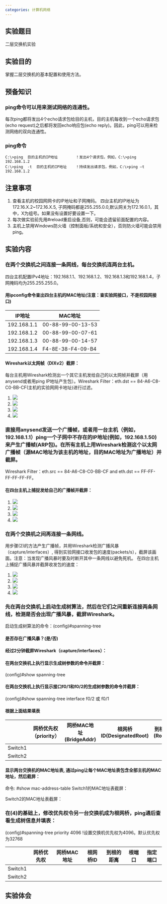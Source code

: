 ```yaml
---
categories: 计算机网络
---
```

## 实验题目
二层交换机实验
## 实验目的
掌握二层交换机的基本配置和使用方法。
## 预备知识
### ping命令可以用来测试网络的连通性。
每次ping都将发出4个echo请求包给目的主机，目的主机每收到一个echo请求包(echo request)之后都将发回echo响应包(echo reply)。因此，ping可以用来检测网络的双向连通性。
### ping命令
```
C:\>ping  目的主机的IP地址        ！发出4个请求包，例如，C:\>ping 192.168.1.2
C:\>ping  -t  目的主机的IP地址    ！持续发出请求包，例如，C:\>ping –t 192.168.1.2
```
## 注意事项
1. 查看主机的校园网网卡的IP地址和子网掩码。 四台主机的IP地址为172.16.X.2~172.16.X.5, 子网掩码都是255.255.0.0,默认网关为172.16.0.1，其中，X为组号。如果没有设置好要设置一下。
2. 每次做实验前先用#reload重启设备,否则，可能会遗留前面配置的内容。
3. 主机上禁用Windows防火墙（控制面板/系统和安全），否则防火墙可能会禁用ping。

## 实验内容
### 在两个交换机之间连接一条网线，每台交换机连两台主机。
四台主机配置IPv4地址：192.168.1.1、192.168.1.2、192.168.1.3和192.168.1.4，子网掩码均为255.255.255.0。
#### 用ipconfig命令查出四台主机的MAC地址(注意：查实验网接口，不是校园网接口)

|IP地址|MAC地址|
|-|-|
|192.168.1.1|00-88-99-00-13-53|
|192.168.1.2|00-88-99-00-07-61|
|192.168.1.3|00-88-99-00-14-57|
|192.168.1.4|F4-8E-38-F4-09-B4|

#### Wireshark以太网帧（DIXv2）截屏：
每台主机用Wireshark检测出一个其它主机发给自己的以太网帧并截屏（用anysend或者用ping IP地址产生包）。Wireshark Filter：eth.dst == 84-A6-C8-C0-BB-CF(主机的实验网网卡地址)进行过滤。
1. ![](/public/image/2019-04-19-1.png)
2. ![](/public/image/2019-04-19-2.png)
3. ![](/public/image/2019-04-19-3.png)
4. ![](/public/image/2019-04-19-4.png)
### 直接用anysend发送一个广播帧，或者用一台主机（例如，192.168.1.1）ping一个子网中不存在的IP地址(例如，192.168.1.50)来产生广播帧(ARP包)。在所有主机上用Wireshark检测这个以太网广播帧（源MAC地址为该主机的地址，目的MAC地址为广播地址）并截屏。
Wireshark Filter：eth.src == 84-A6-C8-C0-BB-CF and eth.dst == FF-FF-FF-FF-FF-FF。
#### 在四台主机上捕捉发给自己的广播帧并截屏：
1. ![](/public/image/2019-04-19-5.png)
2. ![](/public/image/2019-04-19-6.png)
3. ![](/public/image/2019-04-19-7.png)
4. ![](/public/image/2019-04-19-8.png)
### 在两个交换机之间再连接一条网线。
用步骤(2)的方法产生广播帧，并用Wireshark检测广播风暴（capture/interfaces）, 得到实验网接口收发包的速度(packets/s），截屏该画面。注意：当发现广播风暴时要及时断开其中一条网线以避免死机。
在四台主机上捕捉广播风暴并截屏收发包的速度：
1. ![](/public/image/2019-04-19-9.png)
2. ![](/public/image/2019-04-19-10.png)
3. ![](/public/image/2019-04-19-11.png)
4. ![](/public/image/2019-04-19-12.png)

### 先在两台交换机上启动生成树算法，然后在它们之间重新连接两条网线，检测是否会出现广播风暴，截屏Wireshark。
启动生成树算法的命令：(config)#spanning-tree
#### 是否存在广播风暴？(是/否)
#### 经过2分钟截屏Wireshark（capture/interfaces）：
#### 在两台交换机上执行显示生成树参数的命令并截屏：
(config)#show spanning-tree

#### 在两台交换机上执行显示接口f0/1和f0/2的生成树参数的命令并截屏：
 (config)#show spanning-tree interface f0/2 或 f0/1

#### 根据上面结果填表

||网桥优先权（priority）|网桥MAC地址(BridgeAddr)|根网桥ID(DesignatedRoot)|到根的距离(RootCost)|根端口(RootPort)|指定端口(Designated)|
|-|-|-|-|-|-|-|
|Switch1|
|Switch2|

#### 显示两台交换机的MAC地址表, 通过ping让每个MAC地址表包含全部主机的MAC地址，然后截屏：
命令: #show mac-address-table
Switch1的MAC地址表截屏：

Switch2的MAC地址表截屏：

### 在(4)的基础上，修改优先权令另一台交换机成为根网桥，ping通后查看生成树信息并填表：
 (config)#spanning-tree priority 4096    !设置交换机优先权为4096。默认优先权为32768

||网桥优先权|网桥MAC地址|根网桥ID|到根的距离|根端口|指定端口|
|-|-|-|-|-|-|-|
|Switch1|
|Switch2|

## 实验体会
